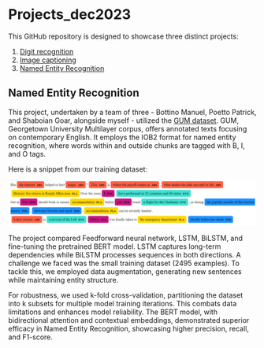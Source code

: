 # Projects_dec2023

This GitHub repository is designed to showcase three distinct projects:

1. [Digit recognition](./Digit%20Recognition/)
2. [Image captioning](./Image%20Captioning/)
3. [Named Entity Recognition](./Named%20Entity%20Recognition/)

## Named Entity Recognition 

This project, undertaken by a team of three - Bottino Manuel, Poetto Patrick, and Shaboian Goar, alongside myself - utilized the [GUM dataset](https://github.com/nluninja/nlp_datasets/tree/main/GUM). GUM, Georgetown University Multilayer corpus, offers annotated texts focusing on contemporary English. It employs the IOB2 format for named entity recognition, where words within and outside chunks are tagged with B, I, and O tags.

Here is a snippet from our training dataset:

![NER_example](Named%20Entity%20Recognition/images/ner.png)

The project compared Feedforward neural network, LSTM, BiLSTM, and fine-tuning the pretrained BERT model. LSTM captures long-term dependencies while BiLSTM processes sequences in both directions. A challenge we faced was the small training dataset (2495 examples). To tackle this, we employed data augmentation, generating new sentences while maintaining entity structure.

For robustness, we used k-fold cross-validation, partitioning the dataset into k subsets for multiple model training iterations. This combats data limitations and enhances model reliability. The BERT model, with bidirectional attention and contextual embeddings, demonstrated superior efficacy in Named Entity Recognition, showcasing higher precision, recall, and F1-score.




